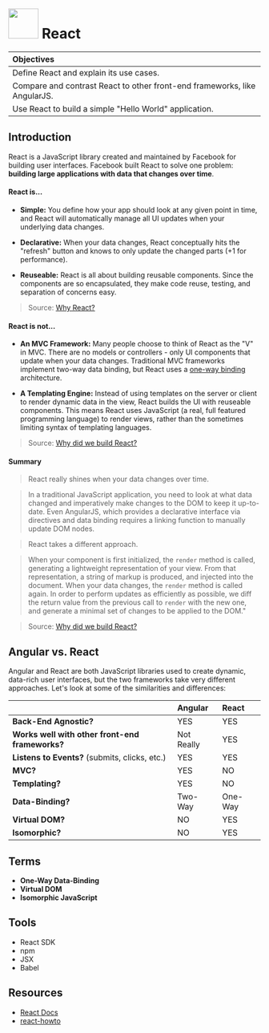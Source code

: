 # <img src="https://cloud.githubusercontent.com/assets/7833470/10899314/63829980-8188-11e5-8cdd-4ded5bcb6e36.png" height="60"> React

| Objectives |
| :--- |
| Define React and explain its use cases. |
| Compare and contrast React to other front-end frameworks, like AngularJS. |
| Use React to build a simple "Hello World" application. |

## Introduction

React is a JavaScript library created and maintained by Facebook for building user interfaces. Facebook built React to solve one problem: **building large applications with data that changes over time**.

#### React is...

* **Simple:** You define how your app should look at any given point in time, and React will automatically manage all UI updates when your underlying data changes.

* **Declarative:** When your data changes, React conceptually hits the "refresh" button and knows to only update the changed parts (+1 for performance).

* **Reuseable:** React is all about building reusable components. Since the components are so encapsulated, they make code reuse, testing, and separation of concerns easy.

> Source: <a href="https://facebook.github.io/react/docs/why-react.html" target="">Why React?</a>

#### React is not...

* **An MVC Framework:** Many people choose to think of React as the "V" in MVC. There are no models or controllers - only UI components that update when your data changes. Traditional MVC frameworks implement two-way data binding, but React uses a [one-way binding]() architecture.

* **A Templating Engine:** Instead of using templates on the server or client to render dynamic data in the view, React builds the UI with reuseable components. This means React uses JavaScript (a real, full featured programming language) to render views, rather than the sometimes limiting syntax of templating languages.

> Source: <a href="https://facebook.github.io/react/blog/2013/06/05/why-react.html" target="">Why did we build React?</a>

#### Summary

>React really shines when your data changes over time.

>In a traditional JavaScript application, you need to look at what data changed and imperatively make changes to the DOM to keep it up-to-date. Even AngularJS, which provides a declarative interface via directives and data binding requires a linking function to manually update DOM nodes.

>React takes a different approach.

>When your component is first initialized, the `render` method is called, generating a lightweight representation of your view. From that representation, a string of markup is produced, and injected into the document. When your data changes, the `render` method is called again. In order to perform updates as efficiently as possible, we diff the return value from the previous call to `render` with the new one, and generate a minimal set of changes to be applied to the DOM."

> Source: <a href="https://facebook.github.io/react/blog/2013/06/05/why-react.html" target="">Why did we build React?</a>

## Angular vs. React

Angular and React are both JavaScript libraries used to create dynamic, data-rich user interfaces, but the two frameworks take very different approaches. Let's look at some of the similarities and differences:

| | Angular | React |
| :--- | :--- | :--- |
| **Back-End Agnostic?** | YES | YES |
| **Works well with other front-end frameworks?** | Not Really | YES |
| **Listens to Events?** (submits, clicks, etc.) | YES | YES |
| **MVC?** | YES | NO |
| **Templating?** | YES | NO |
| **Data-Binding?** | Two-Way | One-Way |
| **Virtual DOM?** | NO | YES |
| **Isomorphic?** | NO | YES |

## Terms

* **One-Way Data-Binding**
* **Virtual DOM**
* **Isomorphic JavaScript**

## Tools

* React SDK
* npm
* JSX
* Babel

## Resources

* <a href="https://facebook.github.io/react/docs/getting-started.html">React Docs</a>
* <a href="https://github.com/petehunt/react-howto" target="">react-howto</a>
